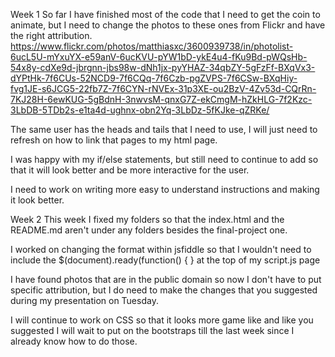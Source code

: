 Week 1
So far I have finished most of the code that I need to get the coin to animate, but I need to change the photos to these ones from Flickr and have the right attribution.
https://www.flickr.com/photos/matthiasxc/3600939738/in/photolist-6ucL5U-mYxuYX-e59anV-6ucKVU-pYW1bD-ykE4u4-fKu9Bd-pWQsHb-54x8y-cdXe9d-jbrgnn-jbs98w-dNh1jx-pyYHAZ-34qbZY-5gFzFf-BXqVx3-dYPtHk-7f6CUs-52NCD9-7f6CQq-7f6Czb-pgZVPS-7f6CSw-BXqHiy-fvg1JE-s6JCG5-22fb7Z-7f6CYN-rNVEx-31p3XE-ou2BzV-4Zv53d-CQrRn-7KJ28H-6ewKUG-5gBdnH-3nwvsM-qnxG7Z-ekCmgM-hZkHLG-7f2Kzc-3LbDB-5TDb2s-e1ta4d-ughnx-obn2Yq-3LbDz-5fKJke-qZRKe/

The same user has the heads and tails that I need to use, I will just need to refresh on how to link that pages to my html page.

I was happy with my if/else statements, but still need to continue to add so that it will look better and be more interactive for the user.

I need to work on writing more easy to understand instructions and making it look better.

Week 2
This week I fixed my folders so that the index.html and the README.md aren't under any folders besides the final-project one.

I worked on changing the format within jsfiddle so that I wouldn't need to include the $(document).ready(function() { } at the top of my script.js page

I have found photos that are in the public domain so now I don't have to put specific attribution, but I do need to make the changes that you suggested during my presentation on Tuesday.

I will continue to work on CSS so that it looks more game like and like you suggested I will wait to put on the bootstraps till the last week since I already know how to do those.
